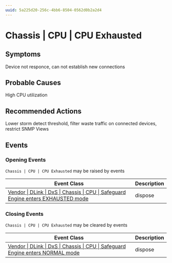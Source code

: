 ```yaml
---
uuid: 5a225d20-256c-4bb6-8504-0562d0b2a2d4
---
```

# Chassis | CPU | CPU Exhausted

## Symptoms

Device not responce, can not establish new connections

## Probable Causes

High CPU utilization

## Recommended Actions

Lower storm detect threshold, filter waste traffic on connected devices, restrict SNMP Views

## Events

### Opening Events
`Chassis | CPU | CPU Exhausted` may be raised by events

| Event Class                                                                                                                                                                             | Description |
| --------------------------------------------------------------------------------------------------------------------------------------------------------------------------------------- | ----------- |
| [Vendor \| DLink \| DxS \| Chassis \| CPU \| Safeguard Engine enters EXHAUSTED mode](../event-classes-reference/vendor/dlink/dxs/chassis/cpu/safeguard-engine-enters-exhausted-mode.md) | dispose     |

### Closing Events
`Chassis | CPU | CPU Exhausted` may be cleared by events

| Event Class                                                                                                                                                                       | Description |
| --------------------------------------------------------------------------------------------------------------------------------------------------------------------------------- | ----------- |
| [Vendor \| DLink \| DxS \| Chassis \| CPU \| Safeguard Engine enters NORMAL mode](../event-classes-reference/vendor/dlink/dxs/chassis/cpu/safeguard-engine-enters-normal-mode.md) | dispose     |
